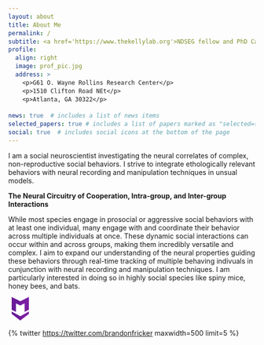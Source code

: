 ```yaml
---
layout: about
title: About Me
permalink: /
subtitle: <a href='https://www.thekellylab.org'>NDSEG fellow and PhD Candidate in The Kelly lab at Emory University</a>. 
profile:
  align: right
  image: prof_pic.jpg
  address: >
    <p>G61 O. Wayne Rollins Research Center</p>
    <p>1510 Clifton Road NEt</p>
    <p>Atlanta, GA 30322</p>

news: true  # includes a list of news items
selected_papers: true # includes a list of papers marked as "selected={true}"
social: true  # includes social icons at the bottom of the page
---
```


I am a social neuroscientist investigating the neural correlates of complex, non-reproductive social behaviors. I strive to integrate ethologically relevant behaviors with neural recording and manipulation techniques in unsual models. 

<strong> The Neural Circuitry of Cooperation, Intra-group, and Inter-group Interactions </strong>

While most species engage in prosocial or aggressive social behaviors with at least one individual, many engage with and coordinate their behavior across multiple individuals at once. These dynamic social interactions can occur 
within and across groups, making them incredibly versatile and complex. I aim to expand our understanding of the neural properties guiding these behaviors through real-time tracking of multiple behaving indivuals in cunjunction
with neural recording and manipulation techniques. I am particularly interested in doing so in highly social species like spiny mice, honey bees, and bats.

![alt text][logo]

[logo]: https://github.com/adam-p/markdown-here/raw/master/src/common/images/icon48.png "Logo Title Text 2"

{% twitter https://twitter.com/brandonfricker maxwidth=500 limit=5 %}









